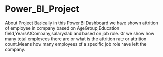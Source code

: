 # Power_BI_Project
 About Project
 Basically in this Power Bi Dashboard we have shown attrition of employee in company based on AgeGroup,Education field,YearsAtCompany,salaryslab and based on job role.
 Or we show how many total employees there are or what is the attrition rate or attrition count.Means how many employees of a specific job role have left the company.

